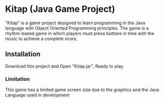 # Kitap (Java Game Project)
"Kitap" is a game project designed to learn programming in the Java language with Object Oriented Programming principles. The game is a rhythm-based game in which players must press buttons in time with the music to achieve a complete score.

## Installation
Download this project and Open "Kitap.jar", Ready to play.
### Limitation
This game has a limited game screen size due to the graphics and the Java Language used in development
